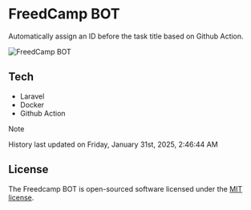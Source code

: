 # FreedCamp BOT

Automatically assign an ID before the task title based on Github Action.

![FreedCamp BOT](https://repository-images.githubusercontent.com/737932867/7d34798b-2680-471c-b089-a78a718d3d6a)

## Tech

- Laravel
- Docker
- Github Action

> [!NOTE]  
> History last updated on Friday, January 31st, 2025, 2:46:44 AM

## License

The Freedcamp BOT is open-sourced software licensed under the [MIT license](https://opensource.org/licenses/MIT).
